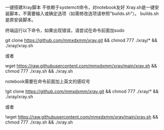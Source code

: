 一键搭建Xray脚本
不依赖于systemctl命令，对notebook友好
Xray.sh是一键安装脚本，不需要输入或确定选项（如需修改选项请参照"builds.sh"）。
builds.sh是原安装脚本。




终端运行以下命令，如果出现错误，请尝试在命令前面加sudo

git clone https://github.com/mmxdxmm/xray.git && chmod 777 ./xray/* && ./xray/xray.sh

或者

wget https://raw.githubusercontent.com/mmxdxmm/xray/main/xray.sh && chmod 777 ./xray.sh && ./xray.sh


notebook需要在命令前面加上英文的感叹号

!git clone https://github.com/mmxdxmm/xray.git && chmod 777 ./xray/* && ./xray/xray.sh

或者

!wget https://raw.githubusercontent.com/mmxdxmm/xray/main/xray.sh && chmod 777 ./xray.sh && ./xray.sh
